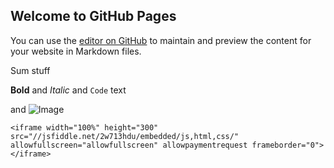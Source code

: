 ## Welcome to GitHub Pages

You can use the [editor on GitHub](https://github.com/and04671/ShipsTracker5574/edit/gh-pages/index.md) to maintain and preview the content for your website in Markdown files.



Sum stuff

**Bold** and _Italic_ and `Code` text

 and ![Image](src)
```
<iframe width="100%" height="300" src="//jsfiddle.net/2w713hdu/embedded/js,html,css/" allowfullscreen="allowfullscreen" allowpaymentrequest frameborder="0"></iframe>

